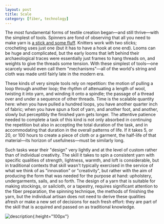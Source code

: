 ```yaml
---
layout: post
title: Scale
category: [fiber, technology]
---
```

The most fundamental forms of textile creation began—and still thrive—with the simplest of tools. Spinners are fond of observing that all you need to make yarn is [a stick and some fluff](https://medievalspinning.wordpress.com/tools-for-medieval-and-sca-spinning/). Knitters work with two sticks; crocheting uses just one (but it has to have a hook at one end). Looms can be huge and complicated, but the early looms that left behind their archaeological traces were essentially just frames to hang threads on, and weights to give the threads some tension. With these simplest of tools—one scarcely would even call them "mechanisms"—all of the world's string and cloth was made until fairly late in the modern era.

These kinds of very simple tools rely on repetition: the motion of pulling a loop through another loop; the rhythm of attenuating a length of wool, twisting it into yarn, and winding it onto a spindle; the passage of a thread over and under a sequence of other threads. Time is the scalable quantity here: when you have pulled a hundred loops, you have another quarter inch of fabric; when you have spun a foot of yarn, and another foot, and another, slowly but perceptibly the finished yarn gets longer. The attentive patience needed to complete a task of this kind is not only absorbed in continuing the repetition but also in accepting the total duration of the task, and in accommodating that duration in the overall patterns of life. If it takes 5, or 20, or 100 hours to create a piece of cloth or a garment, the half-life of that material—its horizon of usefulness—must be similarly long. 

Such tasks wear their "design" very lightly and at the level of custom rather than of individual creativity. The skill it takes to spin a consistent yarn with specific qualities of strength, lightness, warmth, and loft is considerable, but in traditional contexts that skill wasn't typically exercised in the service of what we think of as "innovation" or "creativity", but rather with the aim of producing the form that was needed for the purpose at hand: upholstery, undergarments, sails, and so forth. The design of a yarn that is suitable for making stockings, or sailcloth, or a tapestry, requires significant attention to the fiber preparation, the spinning technique, the methods of finishing the yarn, but the individual artisan does not need to derive these qualities afresh or make a new set of decisions for each fresh effort: they are part of the skill that is acquired and passed on as traditional knowledge. 





![description](../images/filename.jpeg){:height="100px"}
